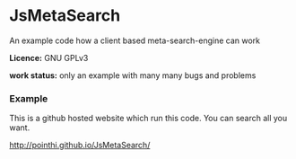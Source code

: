 JsMetaSearch
============

An example code how a client based meta-search-engine can work

**Licence:** GNU GPLv3

**work status:** only an example with many many bugs and problems

### Example
This is a github hosted website which run this code. You can search all you want.

http://pointhi.github.io/JsMetaSearch/
